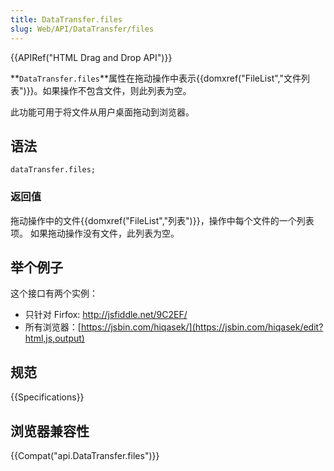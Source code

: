 ```yaml
---
title: DataTransfer.files
slug: Web/API/DataTransfer/files
---
```

{{APIRef("HTML Drag and Drop API")}}

**`DataTransfer.files`**属性在拖动操作中表示{{domxref("FileList","文件列表")}}。如果操作不包含文件，则此列表为空。

此功能可用于将文件从用户桌面拖动到浏览器。

## 语法

```plain
dataTransfer.files;
```

### 返回值

拖动操作中的文件{{domxref("FileList","列表")}}，操作中每个文件的一个列表项。 如果拖动操作没有文件，此列表为空。

## 举个例子

这个接口有两个实例：

- 只针对 Firfox: <http://jsfiddle.net/9C2EF/>
- 所有浏览器：[https://jsbin.com/hiqasek/](https://jsbin.com/hiqasek/edit?html,js,output)

## 规范

{{Specifications}}

## 浏览器兼容性

{{Compat("api.DataTransfer.files")}}
